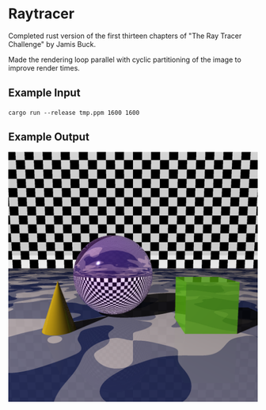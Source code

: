 # Raytracer

Completed rust version of the first thirteen chapters of "The Ray Tracer Challenge" by Jamis Buck.

Made the rendering loop parallel with cyclic partitioning of the image to improve render times.

## Example Input

`cargo run --release tmp.ppm 1600 1600`

## Example Output

![alt text](https://raw.githubusercontent.com/lydiasamuel/raytracer/main/example_output.png)
